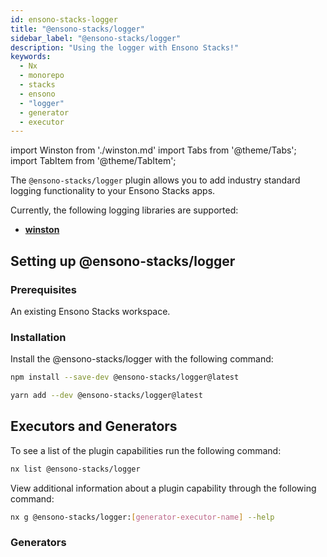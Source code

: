 ```yaml
---
id: ensono-stacks-logger
title: "@ensono-stacks/logger"
sidebar_label: "@ensono-stacks/logger"
description: "Using the logger with Ensono Stacks!"
keywords:
  - Nx
  - monorepo
  - stacks
  - ensono
  - "logger"
  - generator
  - executor
---
```

import Winston from './winston.md'
import Tabs from '@theme/Tabs';
import TabItem from '@theme/TabItem';

The `@ensono-stacks/logger` plugin allows you to add industry standard logging functionality to your Ensono Stacks apps.

Currently, the following logging libraries are supported:

- **[winston](https://github.com/winstonjs/winston)**

## Setting up @ensono-stacks/logger

### Prerequisites

An existing Ensono Stacks workspace.

### Installation 

Install the @ensono-stacks/logger with the following command:

 <Tabs>
  <TabItem value="npm" label="npm">

  ```bash
  npm install --save-dev @ensono-stacks/logger@latest
  ```

  </TabItem>
  <TabItem value="yarn" label="yarn">

  ```bash
  yarn add --dev @ensono-stacks/logger@latest
  ```

  </TabItem>
 </Tabs>


## Executors and Generators

To see a list of the plugin capabilities run the following command:

```bash
nx list @ensono-stacks/logger
```

View additional information about a plugin capability through the following command:

```bash
nx g @ensono-stacks/logger:[generator-executor-name] --help
```

### Generators
<!-- markdownlint-disable MD033 -->
<Winston />



